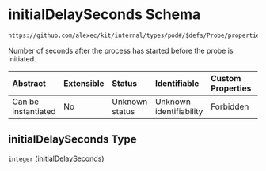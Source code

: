# initialDelaySeconds Schema

```txt
https://github.com/alexec/kit/internal/types/pod#/$defs/Probe/properties/initialDelaySeconds
```

Number of seconds after the process has started before the probe is initiated.

| Abstract            | Extensible | Status         | Identifiable            | Custom Properties | Additional Properties | Access Restrictions | Defined In                                                            |
| :------------------ | :--------- | :------------- | :---------------------- | :---------------- | :-------------------- | :------------------ | :-------------------------------------------------------------------- |
| Can be instantiated | No         | Unknown status | Unknown identifiability | Forbidden         | Allowed               | none                | [pod.schema.json\*](../../out/pod.schema.json "open original schema") |

## initialDelaySeconds Type

`integer` ([initialDelaySeconds](pod-defs-probe-properties-initialdelayseconds.md))
